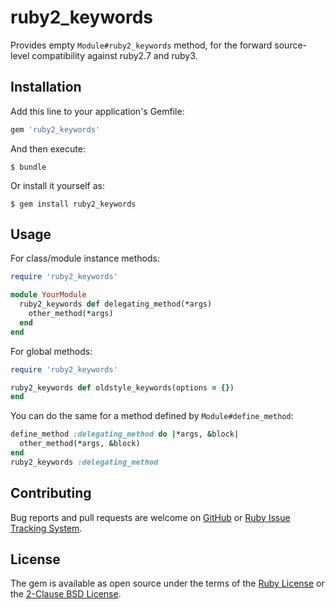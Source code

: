 # ruby2_keywords

Provides empty `Module#ruby2_keywords` method, for the forward
source-level compatibility against ruby2.7 and ruby3.

## Installation

Add this line to your application's Gemfile:

```ruby
gem 'ruby2_keywords'
```

And then execute:

    $ bundle

Or install it yourself as:

    $ gem install ruby2_keywords

## Usage

For class/module instance methods:

```ruby
require 'ruby2_keywords'

module YourModule
  ruby2_keywords def delegating_method(*args)
    other_method(*args)
  end
end
```

For global methods:

```ruby
require 'ruby2_keywords'

ruby2_keywords def oldstyle_keywords(options = {})
end
```

You can do the same for a method defined by `Module#define_method`:

```ruby
define_method :delegating_method do |*args, &block|
  other_method(*args, &block)
end
ruby2_keywords :delegating_method
```

## Contributing

Bug reports and pull requests are welcome on [GitHub] or
[Ruby Issue Tracking System].

## License

The gem is available as open source under the terms of the
[Ruby License] or the [2-Clause BSD License].

[GitHub]: https://github.com/ruby/ruby2_keywords/
[Ruby Issue Tracking System]: https://bugs.ruby-lang.org
[Ruby License]: https://www.ruby-lang.org/en/about/license.txt
[2-Clause BSD License]: https://opensource.org/licenses/BSD-2-Clause
